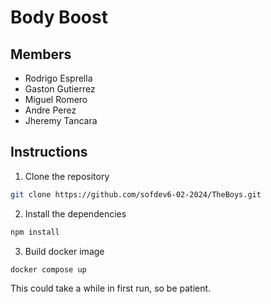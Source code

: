 # Body Boost

## Members

- Rodrigo Esprella
- Gaston Gutierrez
- Miguel Romero
- Andre Perez
- Jheremy Tancara

## Instructions

1. Clone the repository

```bash
git clone https://github.com/sofdev6-02-2024/TheBoys.git
```

2. Install the dependencies

```bash
npm install
```

3. Build docker image

```bash
docker compose up 
```

This could take a while in first run, so be patient.
